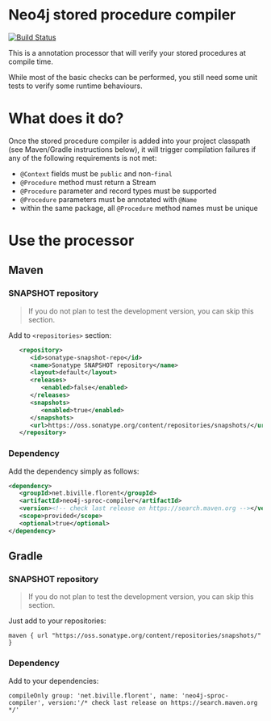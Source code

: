 # Neo4j stored procedure compiler

[![Build Status](https://travis-ci.org/fbiville/neo4j-sproc-compiler.png?branch=master)](https://travis-ci.org/fbiville/neo4j-sproc-compiler)

This is a annotation processor that will verify your stored procedures
at compile time.

While most of the basic checks can be performed, you still need
some unit tests to verify some runtime behaviours.


# What does it do?

Once the stored procedure compiler is added into your project classpath (see Maven/Gradle
instructions below), it will trigger compilation failures if any of the following requirements
is not met:

 - `@Context` fields must be `public` and non-`final`
 - `@Procedure` method must return a Stream
 - `@Procedure` parameter and record types must be supported
 - `@Procedure` parameters must be annotated with `@Name`
 - within the same package, all `@Procedure` method names must be unique

# Use the processor

## Maven

### SNAPSHOT repository

> If you do not plan to test the development version, you can skip this section.

Add to `<repositories>` section:

```xml
   <repository>
      <id>sonatype-snapshot-repo</id>
      <name>Sonatype SNAPSHOT repository</name>
      <layout>default</layout>
      <releases>
         <enabled>false</enabled>
      </releases>
      <snapshots>
         <enabled>true</enabled>
      </snapshots>
      <url>https://oss.sonatype.org/content/repositories/snapshots/</url>
   </repository>
```

### Dependency

Add the dependency simply as follows:

```xml
<dependency>
   <groupId>net.biville.florent</groupId>
   <artifactId>neo4j-sproc-compiler</artifactId>
   <version><!-- check last release on https://search.maven.org --></version>
   <scope>provided</scope>
   <optional>true</optional>
</dependency>
```

## Gradle

### SNAPSHOT repository

> If you do not plan to test the development version, you can skip this section.

Just add to your repositories:

```
maven { url "https://oss.sonatype.org/content/repositories/snapshots/" }
```

### Dependency

Add to your dependencies:

```
compileOnly group: 'net.biville.florent', name: 'neo4j-sproc-compiler', version:'/* check last release on https://search.maven.org */'
```
